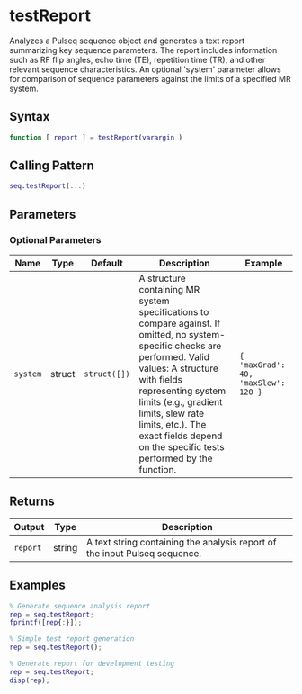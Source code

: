 # testReport

Analyzes a Pulseq sequence object and generates a text report summarizing key sequence parameters.  The report includes information such as RF flip angles, echo time (TE), repetition time (TR), and other relevant sequence characteristics.  An optional 'system' parameter allows for comparison of sequence parameters against the limits of a specified MR system.

## Syntax

```matlab
function [ report ] = testReport(varargin )
```

## Calling Pattern

```matlab
seq.testReport(...)
```

## Parameters


### Optional Parameters

| Name | Type | Default | Description | Example |
|------|------|---------|-------------|---------|
| `system` | struct | `struct([])` | A structure containing MR system specifications to compare against. If omitted, no system-specific checks are performed. Valid values: A structure with fields representing system limits (e.g., gradient limits, slew rate limits, etc.). The exact fields depend on the specific tests performed by the function. | `{ 'maxGrad': 40, 'maxSlew': 120 }` |

## Returns

| Output | Type | Description |
|--------|------|-------------|
| `report` | string | A text string containing the analysis report of the input Pulseq sequence. |

## Examples

```matlab
% Generate sequence analysis report
rep = seq.testReport;
fprintf([rep{:}]);

% Simple test report generation
rep = seq.testReport();

% Generate report for development testing
rep = seq.testReport;
disp(rep);
```
